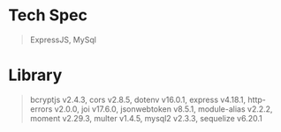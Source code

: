 # Tech Spec
  > ExpressJS,
  > MySql

# Library
  > bcryptjs v2.4.3,
  > cors v2.8.5,
  > dotenv v16.0.1,
  > express v4.18.1,
  > http-errors v2.0.0,
  > joi v17.6.0,
  > jsonwebtoken v8.5.1,
  > module-alias v2.2.2,
  > moment v2.29.3,
  > multer v1.4.5,
  > mysql2 v2.3.3,
  > sequelize v6.20.1
